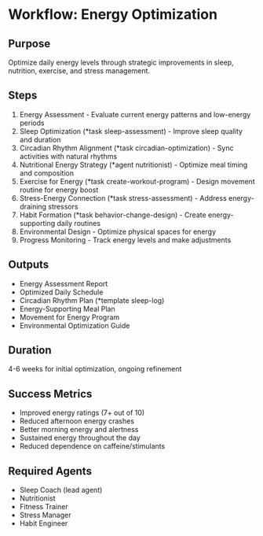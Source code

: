 # Workflow: Energy Optimization

## Purpose
Optimize daily energy levels through strategic improvements in sleep, nutrition, exercise, and stress management.

## Steps
1. Energy Assessment - Evaluate current energy patterns and low-energy periods
2. Sleep Optimization (*task sleep-assessment) - Improve sleep quality and duration
3. Circadian Rhythm Alignment (*task circadian-optimization) - Sync activities with natural rhythms
4. Nutritional Energy Strategy (*agent nutritionist) - Optimize meal timing and composition
5. Exercise for Energy (*task create-workout-program) - Design movement routine for energy boost
6. Stress-Energy Connection (*task stress-assessment) - Address energy-draining stressors
7. Habit Formation (*task behavior-change-design) - Create energy-supporting daily routines
8. Environmental Design - Optimize physical spaces for energy
9. Progress Monitoring - Track energy levels and make adjustments

## Outputs
- Energy Assessment Report
- Optimized Daily Schedule
- Circadian Rhythm Plan (*template sleep-log)
- Energy-Supporting Meal Plan
- Movement for Energy Program
- Environmental Optimization Guide

## Duration
4-6 weeks for initial optimization, ongoing refinement

## Success Metrics
- Improved energy ratings (7+ out of 10)
- Reduced afternoon energy crashes
- Better morning energy and alertness
- Sustained energy throughout the day
- Reduced dependence on caffeine/stimulants

## Required Agents
- Sleep Coach (lead agent)
- Nutritionist
- Fitness Trainer
- Stress Manager
- Habit Engineer 
